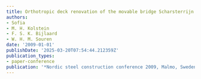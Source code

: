 ```yaml
---
title: Orthotropic deck renovation of the movable bridge Scharsterrijn
authors:
- Sofia
- M. H. Kolstein
- F. S. K. Bijlaard
- W. H. M. Souren
date: '2009-01-01'
publishDate: '2025-03-20T07:54:44.212359Z'
publication_types:
- paper-conference
publication: '*Nordic steel construction conference 2009, Malmo, Sweden*'
---
```

